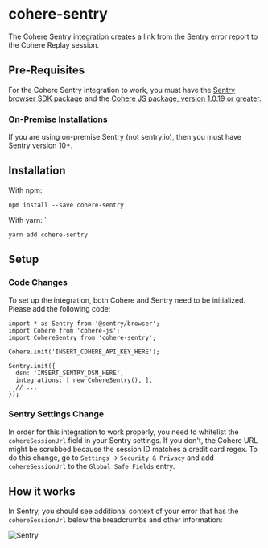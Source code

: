 # cohere-sentry

The Cohere Sentry integration creates a link from the Sentry error report to the Cohere Replay session.

## Pre-Requisites

For the Cohere Sentry integration to work, you must have the [Sentry browser SDK package](https://www.npmjs.com/package/@sentry/browser) and the [Cohere JS package, version 1.0.19 or greater](https://www.npmjs.com/package/cohere-js/).

### On-Premise Installations

If you are using on-premise Sentry (not sentry.io), then you must have Sentry version 10+.

## Installation

With npm:

```
npm install --save cohere-sentry
```

With yarn:
`

```
yarn add cohere-sentry
```

## Setup

### Code Changes

To set up the integration, both Cohere and Sentry need to be initialized. Please add the following code:

```
import * as Sentry from '@sentry/browser';
import Cohere from 'cohere-js';
import CohereSentry from 'cohere-sentry';

Cohere.init('INSERT_COHERE_API_KEY_HERE');

Sentry.init({
  dsn: 'INSERT_SENTRY_DSN_HERE',
  integrations: [ new CohereSentry(), ],
  // ...
});
```

### Sentry Settings Change

In order for this integration to work properly, you need to whitelist the `cohereSessionUrl` field in your Sentry settings. If you don't, the Cohere URL might be scrubbed because the session ID matches a credit card regex. To do this change, go to `Settings` -> `Security & Privacy` and add `cohereSessionUrl` to the `Global Safe Fields` entry.

## How it works

In Sentry, you should see additional context of your error that has the `cohereSessionUrl` below the breadcrumbs and other information:

![Sentry](https://i.imgur.com/bv66rdP.png)

